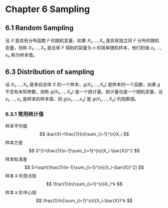 # Chapter 6 Sampling

## 6.1 Random Sampling

设 $X$ 是具有分布函数 $F$ 的随机变量，如果 $X_1,\dots,X_n$ 是具有独立同 $F$ 分布的随机变量，则称 $X_1,\dots,X_n$ 是总体 $F$ 得到的容量为 $n$ 的简单随机样本，他们的值 $x_1,\dots,x_n$ 称为样本值。

## 6.3 Distribution of sampling

设 $X_1,\dots,X_n$ 是来自总体 $X$ 的一个样本，$g(X_1,\dots,X_n)$ 是样本的一个函数，如果 $g$ 不含有未知参数，则称 $g(X_1,\dots,X_n)$ 是一个统计量。统计量也是一个随机变量。设 $x_1,\dots,x_n$ 是样本的样本值，则 $g(x_1,\dots,x_n)$ 是 $g(X_1,\dots,X_n)$ 的观察值。

### 6.3.1 常用统计值

样本平均值
$$
\bar{X}=\frac{1}{n}\sum_{i=1}^{n}X_i
$$
样本方差
$$
S^2=\frac{1}{n-1}\sum_{i=1}^{n}(X_i-\bar{X})^2
$$
样本标准差
$$
S=\sqrt{\frac{1}{n-1}\sum_{i=1}^{n}(X_i-\bar{X})^2}
$$
样本 $k$ 阶原点矩
$$
\frac{1}{n}\sum_{i=1}^{n}X_i^k
$$
样本 $k$ 阶中心矩
$$
\frac{1}{n}\sum_{i=1}^{n}(X_i-\bar{X})^k
$$












